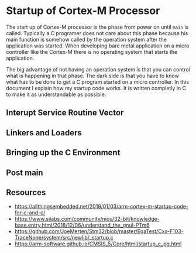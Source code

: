 Startup of Cortex-M Processor
=============================

The start up of Cortex-M processor is the phase from power on until `main` is called.
Typically a C programer does not care about this phase because his main function is somehow called by the operation system after the application was started.
When developing bare metal application on a micro controller like the Cortex-M
there is no operating system that starts the application.

The big advantage of not having an operation system is that you can control what is happening in that phase.
The dark side is that you have to know what has to be done to get a C program started on a micro controller.
In this document I explain how my startup code works.
It is written completly in C to make it as understandable as possible.


Interupt Service Routine Vector
-------------------------------


Linkers and Loaders
-------------------


Bringing up the C Environment
-----------------------------


Post main
---------


Resources
---------

 * https://allthingsembedded.net/2019/01/03/arm-cortex-m-startup-code-for-c-and-c/ 
 * https://www.silabs.com/community/mcu/32-bit/knowledge-base.entry.html/2018/12/06/understand_the_gnul-PTm6
 * https://github.com/JoeMerten/Stm32/blob/master/EgaTest/Cxx-F103-TraceNone/system/src/newlib/_startup.c
 * https://arm-software.github.io/CMSIS_5/Core/html/startup_c_pg.html
 